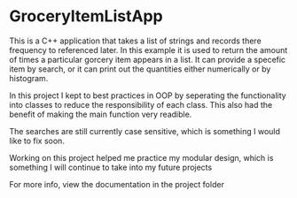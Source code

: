 # GroceryItemListApp

This is a C++ application that takes a list of strings and records there frequency to referenced later. In this example it is used to return the amount of times a particular gorcery item appears in a list. It can provide a specefic item by search, or it can print out the quantities either numerically or by histogram. 

In this project I kept to best practices in OOP by seperating the functionality into classes to reduce the responsibility of each class. This also had the benefit of making the main function very readible. 

The searches are still currently case sensitive, which is something I would like to fix soon.

Working on this project helped me practice my modular design, which is something I will continue to take into my future projects

For more info, view the documentation in the project folder
